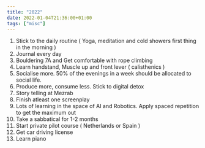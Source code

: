```yaml
---
title: "2022"
date: 2022-01-04T21:36:00+01:00
tags: ["misc"]
---
```


1. Stick to the daily routine ( Yoga, meditation and cold showers first thing in the morning )
2. Journal every day
3. Bouldering 7A and Get comfortable with rope climbing
4. Learn handstand, Muscle up and front lever ( calisthenics )
5. Socialise more. 50% of the evenings in a week should be allocated to social life.
6. Produce more, consume less. Stick to digital detox
7. Story telling at Mezrab
8. Finish atleast one screenplay
9. Lots of learning in the space of AI and Robotics. Apply spaced repetition to get the maximum out
10. Take a sabbatical for 1-2 months
11. Start private pilot course ( Netherlands or Spain )
12. Get car driving license
13. Learn piano
